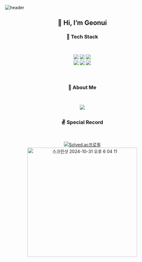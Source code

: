 ![header](https://capsule-render.vercel.app/api?type=waving&color=780206&height=200&section=header&text=Red-Gunny&fontSize=60&animation=twinkling)

<div align=center><h2>👋 Hi, I’m Geonui </br> </h2></div>


<div align="center">

<h3>🏃 Tech Stack </h3>
</br>


<!-- 코틀린 이미지 ![](https://img.shields.io/badge/Kotlin-7F52FF?&style=flat-square&logo=Kotlin&logoColor=white) -->
<!-- 카프카 이미지 ![](https://img.shields.io/badge/Kafka-231F20?style=flat-square&logo=apachekafka&logoColor=white) --> 
![](https://img.shields.io/badge/Java-007396?&style=flat-square&logo=Java&logoColor=white) 
![](https://img.shields.io/badge/Springboot-6DB33F?&style=flat-square&logo=SpringBoot&logoColor=white)
![](https://img.shields.io/badge/MySQL-4479A1?&style=flat-square&logo=MySQL&logoColor=white)
</br>
![](https://img.shields.io/badge/AWS-232F3E?style=flat-square&logo=amazonaws&logoColor=orange) 
![](https://img.shields.io/badge/Docker-2496ED?style=flat-square&logo=docker&logoColor=white)
![](https://img.shields.io/badge/Kubernetes-326CE5?style=flat-square&logo=kubernetes&logoColor=white)
</br>
<!-- ![](https://img.shields.io/badge/Flutter-02569B?&style=flat-square&logo=Flutter&logoColor=white) -->
</br>
</div>

<h2></h2>

<div align="center">

<h3 align="center"> 🧐 About Me </h3>
</br>

<!-- [![](https://img.shields.io/badge/Resume-000000?&style=square&logo=Notion&logoColor=white)](https://red-gunny.notion.site/c603733b43a0415db59a2c632b6fb8a9) -->
[![](https://img.shields.io/badge/Blog-20C997?&style=square&logo=Velog&logoColor=white)](https://velog.io/@red_gunny)

</div>


<h2></h2>

<div align="center">
<h3> ✌ Special Record </h3>
</br>

[![Solved.ac프로필](http://mazassumnida.wtf/api/v2/generate_badge?boj=redgun)](https://solved.ac/redgun)
</br>
<img width="358" alt="스크린샷 2024-10-31 오후 6 04 11" src="https://github.com/user-attachments/assets/edeb8537-7b72-418f-8693-203be4595561">

</div>

